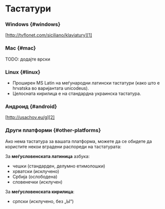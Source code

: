 

# Тастатури

### Windows \{#windows}

[http://tyflonet.com/siciliano/klaviatury][1]

### Mac \{#mac}

TODO: додајте врски

### Linux \{#linux}

- Проширен MS Latin на меѓународни латински тастатури (како што е hrvatska во варијантата unicodeus).
- Целосната кирилица е на стандардна украинска тастатура.

### Андроид \{#android}

[http://usachov.eu/g][2]

### Други платформи \{#other-platforms}

Ако нема тастатура за вашата платформа, можете да се обидете да користите некои вградени распореди на тастатурата:

За **меѓусловенската латиница** азбука:

- чешки (стандарден, делумно етимолошки)
- хрватски (исклучено)
- Србија (ослободена)
- словенечки (исклучен)

За **меѓусловенската кирилица**:

- српски (исклучено, без „Ы“)

[1]: http://tyflonet.com/siciliano/klaviatury

[2]: http://usachov.eu/g

